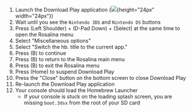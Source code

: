 1. Launch the Download Play application (![](/images/download-play-icon.png){height="24px" width="24px"})
1. Wait until you see the `Nintendo 3DS` and `Nintendo DS` buttons
1. Press (Left Shoulder) + (D-Pad Down) + (Select) at the same time to open the Rosalina menu
1. Select "Miscellaneous options"
1. Select "Switch the hb. title to the current app."
1. Press (B) to continue
1. Press (B) to return to the Rosalina main menu
1. Press (B) to exit the Rosalina menu
1. Press (Home) to suspend Download Play
1. Press the "Close" button on the bottom screen to close Download Play
1. Re-launch the Download Play application
1. Your console should load the Homebrew Launcher
    + If your console is stuck on the loading splash screen, you are missing `boot.3dsx` from the root of your SD card
